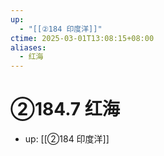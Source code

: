 ```yaml
---
up:
  - "[[②184 印度洋]]"
ctime: 2025-03-01T13:08:15+08:00
aliases:
  - 红海
---
```


# ②184.7 红海

- up: [[②184 印度洋]]
